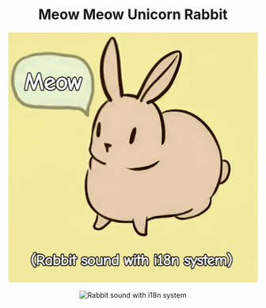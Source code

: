 <h1 align="center">Meow Meow Unicorn Rabbit</h1>

<p align="center">
    <img src="./assets/RabbitSound.png" alt="Rabbit sound with i18n system"/>
</p>

<p align="center">
    <img src="https://skillicons.dev/icons?i=vue,ts,nodejs,electron,js,html,css,java,firebase,flutter" alt="Rabbit sound with i18n system"/>
</p>

<!--
**emu-rabbit/emu-rabbit** is a ✨ _special_ ✨ repository because its `README.md` (this file) appears on your GitHub profile.

Here are some ideas to get you started:

- 🔭 I’m currently working on ...
- 🌱 I’m currently learning ...
- 👯 I’m looking to collaborate on ...
- 🤔 I’m looking for help with ...
- 💬 Ask me about ...
- 📫 How to reach me: ...
- 😄 Pronouns: ...
- ⚡ Fun fact: ...
-->
